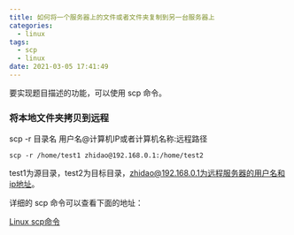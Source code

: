 ```yaml
---
title: 如何将一个服务器上的文件或者文件夹复制到另一台服务器上
categories:
  - linux
tags:
  - scp
  - linux
date: 2021-03-05 17:41:49
---
```


要实现题目描述的功能，可以使用 scp 命令。

<!-- more -->

### 将本地文件夹拷贝到远程

scp -r 目录名 用户名@计算机IP或者计算机名称:远程路径

`scp -r /home/test1 zhidao@192.168.0.1:/home/test2`

test1为源目录，test2为目标目录，zhidao@192.168.0.1为远程服务器的用户名和ip地址。

详细的 scp 命令可以查看下面的地址：

[Linux scp命令](https://www.runoob.com/linux/linux-comm-scp.html)

